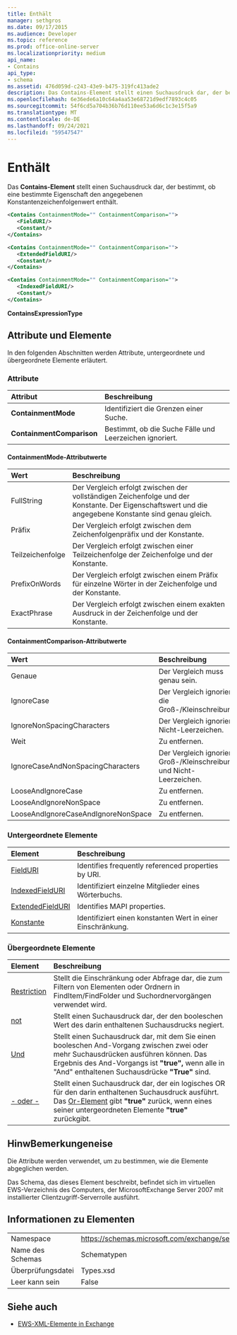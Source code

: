 ```yaml
---
title: Enthält
manager: sethgros
ms.date: 09/17/2015
ms.audience: Developer
ms.topic: reference
ms.prod: office-online-server
ms.localizationpriority: medium
api_name:
- Contains
api_type:
- schema
ms.assetid: 476d059d-c243-43e9-b475-319fc413ade2
description: Das Contains-Element stellt einen Suchausdruck dar, der bestimmt, ob eine bestimmte Eigenschaft den angegebenen Konstantenzeichenfolgenwert enthält.
ms.openlocfilehash: 6e36ede6a10c64a4aa53e68721d9edf7893c4c05
ms.sourcegitcommit: 54f6cd5a704b36b76d110ee53a6d6c1c3e15f5a9
ms.translationtype: MT
ms.contentlocale: de-DE
ms.lasthandoff: 09/24/2021
ms.locfileid: "59547547"
---
```

# <a name="contains"></a>Enthält

Das **Contains-Element** stellt einen Suchausdruck dar, der bestimmt, ob eine bestimmte Eigenschaft den angegebenen Konstantenzeichenfolgenwert enthält. 
  
```xml
<Contains ContainmentMode="" ContainmentComparison="">
   <FieldURI/>
   <Constant/>
</Contains>
```

```xml
<Contains ContainmentMode="" ContainmentComparison="">
   <ExtendedFieldURI/>
   <Constant/>
</Contains>
```

```xml
<Contains ContainmentMode="" ContainmentComparison="">
   <IndexedFieldURI/>
   <Constant/>
</Contains>
```


**ContainsExpressionType**

## <a name="attributes-and-elements"></a>Attribute und Elemente

In den folgenden Abschnitten werden Attribute, untergeordnete und übergeordnete Elemente erläutert.
  
### <a name="attributes"></a>Attribute

|**Attribut**|**Beschreibung**|
|:-----|:-----|
|**ContainmentMode** <br/> |Identifiziert die Grenzen einer Suche.  <br/> |
|**ContainmentComparison** <br/> |Bestimmt, ob die Suche Fälle und Leerzeichen ignoriert.  <br/> |
   
#### <a name="containmentmode-attribute-values"></a>ContainmentMode-Attributwerte

|**Wert**|**Beschreibung**|
|:-----|:-----|
|FullString  <br/> |Der Vergleich erfolgt zwischen der vollständigen Zeichenfolge und der Konstante. Der Eigenschaftswert und die angegebene Konstante sind genau gleich.  <br/> |
|Präfix  <br/> |Der Vergleich erfolgt zwischen dem Zeichenfolgenpräfix und der Konstante.  <br/> |
|Teilzeichenfolge  <br/> |Der Vergleich erfolgt zwischen einer Teilzeichenfolge der Zeichenfolge und der Konstante.  <br/> |
|PrefixOnWords  <br/> |Der Vergleich erfolgt zwischen einem Präfix für einzelne Wörter in der Zeichenfolge und der Konstante.  <br/> |
|ExactPhrase  <br/> |Der Vergleich erfolgt zwischen einem exakten Ausdruck in der Zeichenfolge und der Konstante.  <br/> |
   
#### <a name="containmentcomparison-attribute-values"></a>ContainmentComparison-Attributwerte

|**Wert**|**Beschreibung**|
|:-----|:-----|
|Genaue  <br/> |Der Vergleich muss genau sein.  <br/> |
|IgnoreCase  <br/> |Der Vergleich ignoriert die Groß-/Kleinschreibung.  <br/> |
|IgnoreNonSpacingCharacters  <br/> |Der Vergleich ignoriert Nicht-Leerzeichen.  <br/> |
|Weit  <br/> |Zu entfernen.  <br/> |
|IgnoreCaseAndNonSpacingCharacters  <br/> |Der Vergleich ignoriert Groß-/Kleinschreibung und Nicht-Leerzeichen.  <br/> |
|LooseAndIgnoreCase  <br/> |Zu entfernen.  <br/> |
|LooseAndIgnoreNonSpace  <br/> |Zu entfernen.  <br/> |
|LooseAndIgnoreCaseAndIgnoreNonSpace  <br/> |Zu entfernen.  <br/> |
   
### <a name="child-elements"></a>Untergeordnete Elemente

|**Element**|**Beschreibung**|
|:-----|:-----|
|[FieldURI](fielduri.md) <br/> |Identifies frequently referenced properties by URI.  <br/> |
|[IndexedFieldURI](indexedfielduri.md) <br/> |Identifiziert einzelne Mitglieder eines Wörterbuchs.  <br/> |
|[ExtendedFieldURI](extendedfielduri.md) <br/> |Identifies MAPI properties.  <br/> |
|[Konstante](constant.md) <br/> |Identifiziert einen konstanten Wert in einer Einschränkung.  <br/> |
   
### <a name="parent-elements"></a>Übergeordnete Elemente

|**Element**|**Beschreibung**|
|:-----|:-----|
|[Restriction](restriction.md) <br/> |Stellt die Einschränkung oder Abfrage dar, die zum Filtern von Elementen oder Ordnern in FindItem/FindFolder und Suchordnervorgängen verwendet wird.  <br/> |
|[not](not.md) <br/> |Stellt einen Suchausdruck dar, der den booleschen Wert des darin enthaltenen Suchausdrucks negiert.  <br/> |
|[Und](and.md) <br/> |Stellt einen Suchausdruck dar, mit dem Sie einen booleschen And-Vorgang zwischen zwei oder mehr Suchausdrücken ausführen können. Das Ergebnis des And-Vorgangs ist **"true",** wenn alle in "And" enthaltenen Suchausdrücke **"True"** sind.  <br/> |
|[- oder -](or.md) <br/> |Stellt einen Suchausdruck dar, der ein logisches OR für den darin enthaltenen Suchausdruck ausführt. Das [Or-Element](or.md) gibt **"true"** zurück, wenn eines seiner untergeordneten Elemente **"true"** zurückgibt.  <br/> |
   
## <a name="remarks"></a>HinwBemerkungeneise

Die Attribute werden verwendet, um zu bestimmen, wie die Elemente abgeglichen werden.
  
Das Schema, das dieses Element beschreibt, befindet sich im virtuellen EWS-Verzeichnis des Computers, der MicrosoftExchange Server 2007 mit installierter Clientzugriff-Serverrolle ausführt.
  
## <a name="element-information"></a>Informationen zu Elementen

|||
|:-----|:-----|
|Namespace  <br/> |https://schemas.microsoft.com/exchange/services/2006/types  <br/> |
|Name des Schemas  <br/> |Schematypen  <br/> |
|Überprüfungsdatei  <br/> |Types.xsd  <br/> |
|Leer kann sein  <br/> |False  <br/> |
   
## <a name="see-also"></a>Siehe auch

- [EWS-XML-Elemente in Exchange](ews-xml-elements-in-exchange.md)

